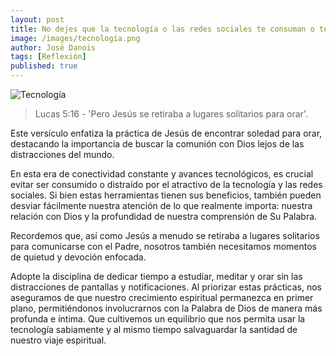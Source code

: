 ```yaml
---
layout: post
title: No dejes que la tecnología o las redes sociales te consuman o te distraigan
image: /images/tecnología.png
author: José Danois
tags: [Reflexión] 
published: true
---
```

![Tecnología](/images/tecnología.png)
> Lucas 5:16 - 'Pero Jesús se retiraba a lugares solitarios para orar'.

Este versículo enfatiza la práctica de Jesús de encontrar soledad para orar, destacando la importancia de buscar la comunión con Dios lejos de las distracciones del mundo.

En esta era de conectividad constante y avances tecnológicos, es crucial evitar ser consumido o distraído por el atractivo de la tecnología y las redes sociales. Si bien estas herramientas tienen sus beneficios, también pueden desviar fácilmente nuestra atención de lo que realmente importa: nuestra relación con Dios y la profundidad de nuestra comprensión de Su Palabra.

Recordemos que, así como Jesús a menudo se retiraba a lugares solitarios para comunicarse con el Padre, nosotros también necesitamos momentos de quietud y devoción enfocada.

Adopte la disciplina de dedicar tiempo a estudiar, meditar y orar sin las distracciones de pantallas y notificaciones. Al priorizar estas prácticas, nos aseguramos de que nuestro crecimiento espiritual permanezca en primer plano, permitiéndonos involucrarnos con la Palabra de Dios de manera más profunda e íntima. Que cultivemos un equilibrio que nos permita usar la tecnología sabiamente y al mismo tiempo salvaguardar la santidad de nuestro viaje espiritual.
<!--stackedit_data:
eyJoaXN0b3J5IjpbLTE2MDcyMjYzMl19
-->